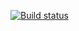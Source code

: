[![Build status](https://ci.appveyor.com/api/projects/status/q8jge38y2iiig2xw?svg=true)](https://ci.appveyor.com/project/malrjane/h7)